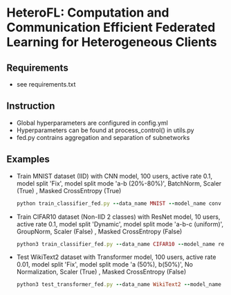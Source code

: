 # HeteroFL: Computation and Communication Efficient Federated Learning for Heterogeneous Clients

## Requirements

- see requirements.txt

## Instruction

- Global hyperparameters are configured in config.yml
- Hyperparameters can be found at process_control() in utils.py
- fed.py contrains aggregation and separation of subnetworks

## Examples

- Train MNIST dataset (IID) with CNN model, 100 users, active rate 0.1, model split 'Fix', model split mode 'a-b (20%-80%)', BatchNorm, Scaler (True) , Masked CrossEntropy (True)
  ```ruby
  python train_classifier_fed.py --data_name MNIST --model_name conv --control_name 1_100_0.1_iid_fix_a2-b8_bn_1_1
  ```
- Train CIFAR10 dataset (Non-IID 2 classes) with ResNet model, 10 users, active rate 0.1, model split 'Dynamic', model split mode 'a-b-c (uniform)', GroupNorm, Scaler (False) , Masked CrossEntropy (False)
  ```ruby
  python3 train_classifier_fed.py --data_name CIFAR10 --model_name resnet18 --control_name 1_10_0.1_non-iid-2_dynamic_a1-b1-c1_gn_0_0
  ```
- Test WikiText2 dataset with Transformer model, 100 users, active rate 0.01, model split 'Fix', model split mode 'a (50%), b(50%)', No Normalization, Scaler (True) , Masked CrossEntropy (False)
  ```ruby
  python3 test_transformer_fed.py --data_name WikiText2 --model_name transformer --control_name 1_100_0.01_iid_fix_a5-b5_none_1_0
  ```
